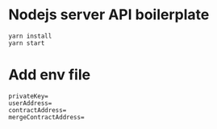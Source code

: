 # Nodejs server API boilerplate

```
yarn install
yarn start
```

# Add env file
```
privateKey=
userAddress=
contractAddress=
mergeContractAddress=
```